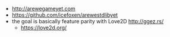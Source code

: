 - http://arewegameyet.com
- https://github.com/icefoxen/arewestdlibyet
- the goal is basically feature parity with Love2D http://ggez.rs/
  - https://love2d.org/
